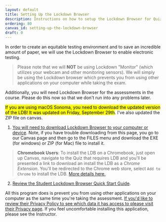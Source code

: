 ```yaml
---
layout: default
title: Setting Up the Lockdown Browser
description: Instructions on how to setup the Lockdown Browser for Quizzes
ordering: 80
canvas_id: setting-up-the-lockdown-browser
draft: 0
---
```


In order to create an equitable testing environment and to save an incredible amount of paper, we will use the Lockdown Browser to enable electronic testing.

> Please note that we will **NOT** be using Lockdown "Monitor" (which utilizes your webcam and other monitoring sensors). We will simply be using the Lockdown browser which prevents you from using other applications on your computer while taking the exam.

Additionally, you will need Lockdown Browser for the assessments in the course. Please do this now so that we don't run into any problems later.

<mark>If you are using macOS Sonoma, you need to download the updated version of the LDB! It was updated on Friday, September 29th</mark>. I've also updated the ZIP file on canvas.

1. <a href="http://www.respondus.com/lockdown/download.php?id=171646780" target="_blank">You will need to download Lockdown Browser to your computer or device</a>. Note, if you have trouble downloading from this page, you go to our Canvas page and then go to the FILES menu and download the EXE (for windows) or ZIP (for Mac) file to install it.

> **Chromebook Users**: To install the LDB on a Chromebook, just open up Canvas, navigate to the Quiz that requires LDB and you'll be presented a link to download an install the LDB as a _Chrome Extension_. You'll be redirected to the Chrome web store, select `Add to Chrome` to install the LDB. [More details here.](https://support.respondus.com/hc/en-us/sections/4409595261979-Chromebook-)

2. <a href="https://web.respondus.com/wp-content/uploads/2019/08/RLDB-QuickStartGuide-Instructure-Student.pdf" target="_blank">Review the Student Lockdown Browser Quick Start Guide</a>.

All this program does is prevent you from using other applications on your computer as the same time you're taking the assessment. <a href="https://web.respondus.com/privacy/privacy-additional-lockdown-browser/" target="_blank">If you'd like to review their Privacy Policy to see which data it has access to please visit their Privacy page</a>. If you feel uncomfortable installing this application, please see the Instructor.
